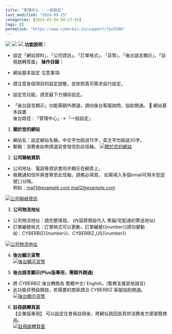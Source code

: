 ```yaml
---
title: "管理中心 : 一般設定"
last_modified: "2024-09-25"
categories: [2024-03-04 09:23:45]
tags: []
permalink: "https://www.cyberbiz.io/support/?p=5598"
---
```


![](https://www.cyberbiz.io/support/wp-content/uploads/適用站別.png)
[![](https://www.cyberbiz.io/support/wp-content/uploads/台灣站.png)](https://www.cyberbiz.io/support/?page_id=2490)
[![](https://www.cyberbiz.io/support/wp-content/uploads/北美站.png)](https://www.cyberbiz.io/support/?page_id=32080)
**功能說明：**  

* 設定「網站資料」、「公司資訊」、「訂單格式」、「貨幣」、「後台語言顯示」、「註冊跳轉頁面」
**操作目錄：**

* 網站基本設定
注意事項:  

* 請注意各個項目的設定提醒，並依照貴司需求自行設定。
* 設定完功能，請至最下方儲存設定。
* 「後台語言顯示」功能需額外開通，請向後台客服詢問，協助開通。
📌 網站基本設置  
後台路徑 :  「管理中心」→「一般設定」  


1. **關於您的網站**
* 網站名：設定網站名稱，中文字勿超過15字，英文字勿超過30字。
* 郵箱：消費者如申請退貨會發信到此信箱。
[![關於您的網站](https://www.cyberbiz.io/support/wp-content/uploads/管理中心-一般設定01.png)](https://www.cyberbiz.io/support/wp-content/uploads/管理中心-一般設定01.png)



2. **公司聯絡資訊**
* 公司地址、電話等資訊會同步顯示在網頁上。
* 帳務通知信件將會寄至此信箱，請務必填寫， 如需填入多個email可用半型逗號(,)分隔。  
例如：mail1@example.com,mail2@example.com

[![公司聯絡資訊](https://www.cyberbiz.io/support/wp-content/uploads/管理中心-一般設定02.png)](https://www.cyberbiz.io/support/wp-content/uploads/管理中心-一般設定02.png)



3. **公司物流地址**
* 公司物流地址：請完整填寫。 (內容將預設代入 黑貓/宅配通的寄送地址)
* 訂單編號格式：訂單格式可以更動，訂單編號{{number}}請勿變動   
如：CYBERBIZ{{number}}、CYBERBIZ_US{{number}}

[![公司物流地址](https://www.cyberbiz.io/support/wp-content/uploads/管理中心-一般設定03.png)](https://www.cyberbiz.io/support/wp-content/uploads/管理中心-一般設定03.png)



4. **後台顯示貨幣**  
[![後台顯示貨幣](https://www.cyberbiz.io/support/wp-content/uploads/管理中心-一般設定11.png)](https://www.cyberbiz.io/support/wp-content/uploads/管理中心-一般設定11.png)



5. **後台語言顯示(Plus版專用，需額外開通)**
* 將 CYBERBIZ 後台轉換為 繁體中文/ English。(暫無支援其他語言)
* 此功能非預設開啟，若需要的商家請洽 CYBERBIZ 客服協助開通。
[![後台顯示貨幣](https://www.cyberbiz.io/support/wp-content/uploads/管理中心-一般設定05.png)](https://www.cyberbiz.io/support/wp-content/uploads/管理中心-一般設定05.png)



6. **註冊跳轉頁面**  
【企業版專用】 可以設定在會員註冊後，將網址跳回首頁供消費者方便瀏覽商品。  
[![註冊跳轉頁面](https://www.cyberbiz.io/support/wp-content/uploads/管理中心-一般設定10.png)](https://www.cyberbiz.io/support/wp-content/uploads/管理中心-一般設定10.png)




